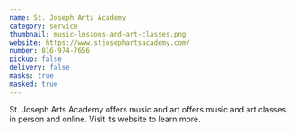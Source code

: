 ```yaml
---
name: St. Joseph Arts Academy
category: service
thumbnail: music-lessons-and-art-classes.png
website: https://www.stjosephartsacademy.com/
number: 816-974-7656
pickup: false
delivery: false
masks: true
masked: true
---
```

St. Joseph Arts Academy offers music and art offers music and art classes in person and online. Visit its website to learn more.